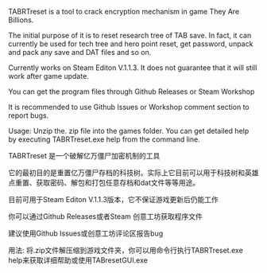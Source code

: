 TABRTreset is a tool to crack encryption mechanism in game They Are Billions.

The initial purpose of it is to reset research tree of TAB save. In fact, it can currently be used for tech tree and hero point reset, get password, unpack and pack any save and DAT files and so on.

Currently works on Steam Editon V.1.1.3. It does not guarantee that it will still work after game update.

You can get the program files through Github Releases or Steam Workshop

It is recommended to use Github Issues or Workshop comment section to report bugs.

Usage: Unzip the. zip file into the games folder. You can get detailed help by executing TABRTreset.exe help from the command line.

TABRTreset 是一个破解亿万僵尸加密机制的工具

它的最初目的是重置亿万僵尸存档的科技树。实际上它目前可以用于科技树和英雄点重置、获取密码、解包和打包任意存档和dat文件等等用途。

目前可用于Steam Editon V.1.1.3版本，它不保证游戏更新后仍能工作

你可以通过Github Releases或者Steam 创意工坊获取程序文件

建议使用Github Issues或创意工坊评论区报告bug

用法: 将.zip文件解压缩到游戏文件夹，你可以用命令行执行TABRTreset.exe help来获取详细帮助或使用TABresetGUI.exe